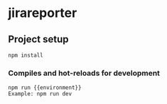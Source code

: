 # jirareporter

## Project setup
```
npm install
```

### Compiles and hot-reloads for development
```
npm run {{environment}}
Example: npm run dev
